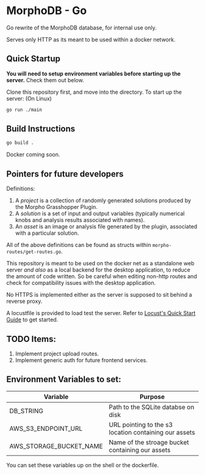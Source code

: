 # MorphoDB - Go

Go rewrite of the MorphoDB database, for internal use only.

Serves only HTTP as its meant to be used within a docker network.

## Quick Startup

<b>You will need to setup environment variables before starting up the server.</b> Check them out below.

Clone this repository first, and move into the directory.
To start up the server: (On Linux)
```sh
go run ./main
```


## Build Instructions
```sh
go build . 
```

Docker coming soon.

## Pointers for future developers

Definitions:
1. A *project* is a collection of randomly generated solutions produced by the Morpho Grasshopper Plugin.
2. A *solution* is a set of input and output variables (typically numerical knobs and analysis results associated with names).
3. An *asset* is an image or analysis file generated by the plugin, associated with a particular solution.

All of the above definitions can be found as structs within `morpho-routes/get-routes.go`.

This repository is meant to be used on the docker net as a standalone web server *and also* as a local backend for the desktop application, to reduce the amount of code written. So be careful when editing non-http routes and check for compatibility issues with the desktop application.

No HTTPS is implemented either as the server is supposed to sit behind a reverse proxy.

A locustfile is provided to load test the server. Refer to [Locust's Quick Start Guide](https://docs.locust.io/en/stable/quickstart.html) to get started.

## TODO Items:

1. Implement project upload routes.
2. Implement generic auth for future frontend services.

## Environment Variables to set:
| Variable | Purpose |
| -------- | ------- |
| DB_STRING | Path to the SQLite databse on disk |
| AWS_S3_ENDPOINT_URL | URL pointing to the s3 location containing our assets |
| AWS_STORAGE_BUCKET_NAME | Name of the stroage bucket containing our assets |

You can set these variables up on the shell or the dockerfile.

